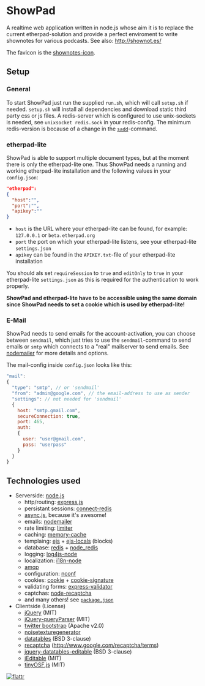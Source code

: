 ShowPad
=======

A realtime web application written in node.js whose aim it is to replace
the current etherpad-solution and provide a perfect enviroment to write
shownotes for various podcasts. See also: http://shownot.es/

The favicon is the [shownotes-icon](https://github.com/shownotes/shownot.es/blob/master/favicon.ico).


Setup
-----

### General
To start ShowPad just run the supplied `run.sh`, which will call `setup.sh` if needed.
`setup.sh` will install all dependencies and download static third party css or js files.
A redis-server which is configured to use unix-sockets is needed, see `unixsocket redis.sock`
in your redis-config. The minimum redis-version is because of a change in the [`sadd`](http://redis.io/commands/sadd)-command.

### etherpad-lite
ShowPad is able to support multiple document types, but at the moment there is only the etherpad-lite one.
Thus ShowPad needs a running and working etherpad-lite installation and the following values in your `config.json`:
```JSON
"etherpad":
{
  "host":"",
  "port":"",
  "apikey":""
}
```
* `host` is the URL where your etherpad-lite can be found, for example: `127.0.0.1` or `beta.etherpad.org`
* `port` the port on which your etherpad-lite listens, see your etherpad-lite `settings.json`
* `apikey` can be found in the `APIKEY.txt`-file of your etherpad-lite installation

You should als set `requireSession` to `true` and `editOnly` to `true` in your etherpad-lite `settings.json` as
this is required for the authentication to work properly.

**ShowPad and etherpad-lite have to be accessible using the same domain since ShowPad needs to set a cookie which is used by etherpad-lite!**

### E-Mail
ShowPad needs to send emails for the account-activation, you can choose between `sendmail`, which just tries to use
the `sendmail`-command to send emails or `smtp` which connects to a "real" mailserver to send emails.
See [nodemailer](http://www.nodemailer.com/) for more details and options.

The mail-config inside `config.json` looks like this:
```javascript
"mail":
{
  "type": "smtp", // or 'sendmail'
  "from": "admin@google.com", // the email-address to use as sender
  "settings": // not needed for 'sendmail'
  {
    host: "smtp.gmail.com",
    secureConnection: true,
    port: 465,
    auth:
    {
      user: "user@gmail.com",
      pass: "userpass"
    }
  }
}
```

Technologies used
-----------------

* Serverside: [node.js](http://nodejs.org/)
  * http/routing: [express.js](http://expressjs.com/)
  * persistant sessions: [connect-redis](https://github.com/visionmedia/connect-redis)
  * [async.js](https://github.com/caolan/async), because it's awesome!
  * emails: [nodemailer](http://www.nodemailer.com/)
  * rate limiting: [limiter](https://github.com/jhurliman/node-rate-limiter)
  * caching: [memory-cache](https://github.com/ptarjan/node-cache)
  * templaing: [ejs](http://embeddedjs.com/) + [ejs-locals](https://github.com/RandomEtc/ejs-locals) (blocks)
  * database: [redis](http://redis.io/) + [node_redis](https://github.com/mranney/node_redis)
  * logging: [log4js-node](https://github.com/nomiddlename/log4js-node)
  * localization: [i18n-node](https://github.com/mashpie/i18n-node)
  * [amqp](https://github.com/postwait/node-amqp)
  * configuration: [nconf](https://github.com/flatiron/nconf)
  * cookies: [cookie](https://github.com/shtylman/node-cookie) + [cookie-signature](https://github.com/visionmedia/node-cookie-signature)
  * validating forms: [express-validator](https://github.com/ctavan/express-validator)
  * captchas: [node-recaptcha](https://github.com/mirhampt/node-recaptcha)
  * and many others! see [`package.json`](https://github.com/shownotes/show-pad/blob/master/package.json)
* Clientside (License)
  * [jQuery](http://jquery.com/) (MIT)
  * [jQuery-queryParser](https://github.com/mattsnider/jquery-plugin-query-parser) (MIT)
  * [twitter bootstrap](http://twitter.github.com/bootstrap/) (Apache v2.0)
  * [noisetexturegenerator](http://noisetexturegenerator.com/)
  * [datatables](http://datatables.net/) (BSD 3-clause)
  * [recaptcha](http://www.google.com/recaptcha) (http://www.google.com/recaptcha/terms)
  * [jquery-datatables-editable](https://code.google.com/p/jquery-datatables-editable/) (BSD 3-clause)
  * [jEditable](http://www.appelsiini.net/projects/jeditable) (MIT)
  * [tinyOSF.js](https://github.com/shownotes/tinyOSF.js) (MIT)

[![flattr](http://api.flattr.com/button/flattr-badge-large.png)](http://flattr.com/thing/1225851/ShowPad)
